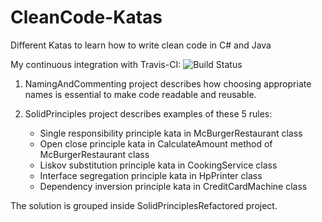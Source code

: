# CleanCode-Katas
Different Katas to learn how to write clean code in C# and Java

My continuous integration with Travis-CI: <img src="https://travis-ci.org/mseknibilel/CleanCode-Katas.svg?branch=master" alt="Build Status" />

1. NamingAndCommenting project describes how choosing appropriate names is essential to make code readable and reusable.
2. SolidPrinciples project describes examples of these 5 rules:

	* Single responsibility principle kata in McBurgerRestaurant class
	* Open close principle kata in CalculateAmount method of McBurgerRestaurant class
	* Liskov substitution principle kata in CookingService class
	* Interface segregation principle kata in HpPrinter class
	* Dependency inversion principle kata in CreditCardMachine class
	
The solution is grouped inside SolidPrinciplesRefactored project.
